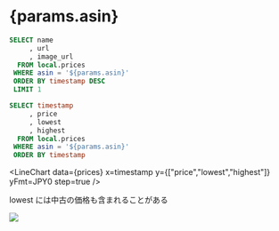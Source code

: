# {params.asin}

```sql item
SELECT name
     , url
     , image_url
  FROM local.prices
 WHERE asin = '${params.asin}'
 ORDER BY timestamp DESC
 LIMIT 1
```

[<Value data={item} column=name row=0 />](https://www.amazon.co.jp/dp/{params.asin}?tag=ytera-22&linkCode=ogi&th=1&psc=1)

```sql prices
SELECT timestamp
     , price
     , lowest
     , highest
  FROM local.prices
 WHERE asin = '${params.asin}'
 ORDER BY timestamp
```

<BigValue
  data={prices}
  value='price'
  sparkline='date'
  fmt='JPY'
/>

<LineChart
  data={prices}
  x=timestamp
  y={["price","lowest","highest"]}
  yFmt=JPY0
  step=true
/>

lowest には中古の価格も含まれることがある

<img src="{fmt(item[0].image_url)}">
